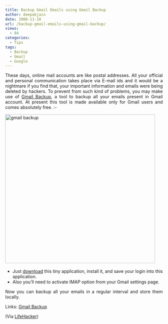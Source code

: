 ```yaml
---
title: Backup Gmail Emails using Gmail Backup
author: deepakjain
date: 2008-11-10
url: /backup-gmail-emails-using-gmail-backup/
views:
  - 84
categories:
  - Tips
tags:
  - Backup
  - Gmail
  - Google
---
```

<p align="justify">
  These days, online mail accounts are like postal addresses. All your official and personal communication takes place via E-mail ids and it would be a nightmare if you find that, your important information and emails were being deleted by hackers. To prevent from such kind of problems, you may make use of <a href="http://www.sizzledcore.com/2008/11/06/backup-gmail-emails-with-gmail-backup/" onclick="_gaq.push(['_trackEvent', 'outbound-article', 'http://www.sizzledcore.com/2008/11/06/backup-gmail-emails-with-gmail-backup/', 'Gmail Backup']);" >Gmail Backup</a>, a tool to backup all your emails present in Gmail account. At present this tool is made available only for Gmail users and comes absolutely free. <img src="http://devilsworkshop.org/wp-includes/images/smilies/simple-smile.png" alt=":-)" class="wp-smiley" style="height: 1em; max-height: 1em;" />
</p>

<p align="justify">
  <img class="wp-image-54354" style="border-right: 0px;border-top: 0px;border-left: 0px;border-bottom: 0px" height="475" alt="gmail backup" src="http://cdn.devilsworkshop.org/files/2008/11/gmail-backup.jpg" width="479" border="0" />&#160;
</p>

  * <div align="justify">
      Just <a href="http://www.gmail-backup.com/gmail-backup-0-104" onclick="_gaq.push(['_trackEvent', 'outbound-article', 'http://www.gmail-backup.com/gmail-backup-0-104', 'download']);" >download</a> this tiny application, install it, and save your login into this application.
    </div>

  * <div align="justify">
      Also you&#8217;ll need to activate IMAP option from your Gmail settings page.
    </div>

<p align="justify">
  Now you can backup all your emails in a regular interval and store them locally.
</p>

<p align="justify">
  Links: <a href="http://www.gmail-backup.com/gmail-backup-0-104" onclick="_gaq.push(['_trackEvent', 'outbound-article', 'http://www.gmail-backup.com/gmail-backup-0-104', 'Gmail Backup']);" >Gmail Backup</a>
</p>

<p align="justify">
  (Via <a href="http://lifehacker.com" onclick="_gaq.push(['_trackEvent', 'outbound-article', 'http://lifehacker.com', 'LifeHacker']);" >LifeHacker</a>)
</p>

<p align="justify">
